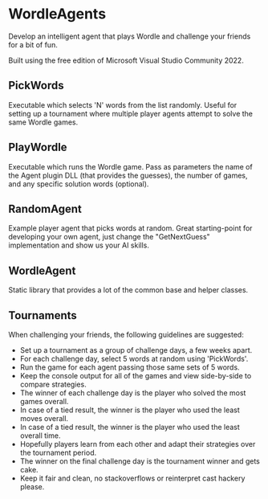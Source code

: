 # WordleAgents

Develop an intelligent agent that plays Wordle and challenge your friends for a bit of fun.

Built using the free edition of Microsoft Visual Studio Community 2022.

## PickWords
Executable which selects 'N' words from the list randomly. Useful for setting up a tournament where multiple player agents attempt to solve the same Wordle games.

## PlayWordle
Executable which runs the Wordle game. Pass as parameters the name of the Agent plugin DLL (that provides the guesses), the number of games, and any specific solution words (optional).

## RandomAgent
Example player agent that picks words at random. Great starting-point for developing your own agent, just change the "GetNextGuess" implementation and show us your AI skills.

## WordleAgent
Static library that provides a lot of the common base and helper classes.

## Tournaments
When challenging your friends, the following guidelines are suggested:
- Set up a tournament as a group of challenge days, a few weeks apart.
- For each challenge day, select 5 words at random using 'PickWords'.
- Run the game for each agent passing those same sets of 5 words.
- Keep the console output for all of the games and view side-by-side to compare strategies.
- The winner of each challenge day is the player who solved the most games overall.
- In case of a tied result, the winner is the player who used the least moves overall.
- In case of a tied result, the winner is the player who used the least overall time.
- Hopefully players learn from each other and adapt their strategies over the tournament period.
- The winner on the final challenge day is the tournament winner and gets cake.
- Keep it fair and clean, no stackoverflows or reinterpret cast hackery please.
